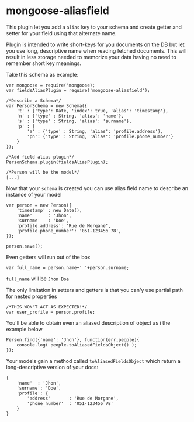 mongoose-aliasfield
===================

This plugin let you add a `alias` key to your schema and create getter and setter for your field using that alternate name.

Plugin is intended to write short-keys for you documents on the DB but let you use long, descriptive name when reading fetched documents.
This will result in less storage needed to memorize your data having no need to remember short key meanings.


Take this schema as example:

```
var mongoose = require('mongoose);
var fieldsAliasPlugin = require('mongoose-aliasfield');

/*Describe a Schema*/
var PersonSchema = new Schema({
	't' : {'type': Date, 'index': true, 'alias': 'timestamp'},
	'n' : {'type' : String, 'alias': 'name'},
	's' : {'type' : String, 'alias': 'surname'},
	'p' : {
		'a' : {'type' : String, 'alias': 'profile.address'},
		'pn': {'type' : String, 'alias': 'profile.phone_number'}
	}
});

/*Add field alias plugin*/
PersonSchema.plugin(fieldsAliasPlugin);

/*Person will be the model*/
[...]
```

Now that your `schema` is created you can use alias field name to describe an instance of your model

```
var person = new Person({
	'timestamp'	: new Date(),
	'name'		: 'Jhon',
	'surname'	: 'Doe',
	'profile.address': 'Rue de Morgane',
	'profile.phone_number': '051-123456 78',
});

person.save();

```

Even getters will run out of the box

```
var full_name = person.name+' '+person.surname;
```

`full_name` will be `Jhon Doe`

The only limitation in setters and getters is that you can'y use partial path for nested properties

```
/*THIS WON'T ACT AS EXPECTED!*/
var user_profile = person.profile;
```

You'll be able to obtain even an aliased description of object as i the example below

```
Person.find({'name': 'Jhon'}, function(err,people){
	console.log( people.toAliasedFieldsObject() );
});

```
Your models gain a method called `toAliasedFieldsObject` which return a long-descriptive version of your docs:

```
{
	'name'	: 'Jhon',
	'surname': 'Doe',
	'profile': {
		'address' 		: 'Rue de Morgane',
		'phone_number'	: '051-123456 78'
	}
}
```